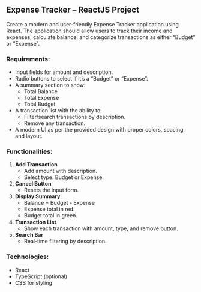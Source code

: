 ## Expense Tracker – ReactJS Project

Create a modern and user-friendly Expense Tracker application using React. The application should allow users to track their income and expenses, calculate balance, and categorize transactions as either “Budget” or “Expense”.

### Requirements:

- Input fields for amount and description.
- Radio buttons to select if it’s a “Budget” or “Expense”.
- A summary section to show:
  - Total Balance
  - Total Expense
  - Total Budget
- A transaction list with the ability to:
  - Filter/search transactions by description.
  - Remove any transaction.
- A modern UI as per the provided design with proper colors, spacing, and layout.

### Functionalities:

1. **Add Transaction**
   - Add amount with description.
   - Select type: Budget or Expense.
2. **Cancel Button**
   - Resets the input form.
3. **Display Summary**
   - Balance = Budget - Expense
   - Expense total in red.
   - Budget total in green.
4. **Transaction List**
   - Show each transaction with amount, type, and remove button.
5. **Search Bar**
   - Real-time filtering by description.

### Technologies:

- React
- TypeScript (optional)
- CSS for styling
